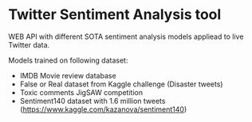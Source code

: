 # Twitter Sentiment Analysis tool
WEB API with different SOTA sentiment analysis models appliead to live Twitter data. 

Models trained on following dataset:
 
-   IMDB Movie review database
-   False or Real dataset from Kaggle challenge (Disaster tweets)
-   Toxic comments JigSAW competition
-   Sentiment140 dataset with 1.6 million tweets (https://www.kaggle.com/kazanova/sentiment140)

